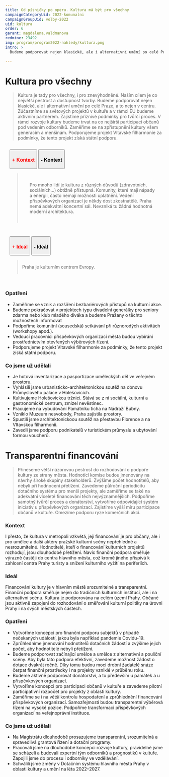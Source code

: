 ```yaml
---
title: Od písničky po operu. Kultura má být pro všechny
campaignCategoryUid: 2022-komunalni
campaignGroupUid: volby-2022
uid: kultura
order: 6
garant: magdalena.valdmanova
redmine: 23492
img: program/program2022-nahledy/kultura.png
intro: >
  Budeme podporovat nejen klasické, ale i alternativní umění po celé Praze. Kultura má být totiž pestrá. A dostupná pro všechny, i pro ty znevýhodněné.

---
```


# Kultura pro všechny
>Kultura je tady pro všechny, i pro znevýhodněné. Naším cílem je co největší pestrost a dostupnost tvorby. Budeme podporovat nejen klasické, ale i alternativní umění po celé Praze, a to nejen v centru. Zúčastníme se světových projektů v kultuře a v rámci EU budeme aktivním partnerem. Zajistíme příznivé podmínky pro tvůrčí proces. V rámci rozvoje kultury budeme trvat na co nejširší participaci občanů pod vedením odborníků. Zaměříme se na zpřístupnění kultury všem generacím a menšinám. Podporujeme projekt Vltavské filharmonie za podmínky, že tento projekt získá státní podporu.

<div class="resenicko">
<button class="hide"><h3>+ Kontext</h3></button>
<button class="show"><h3>- Kontext</h3></button>

<div class="text">
<blockquote style="border:margin:1em;1px solid black;padding:1em">  
<ul>
Pro mnoho lidí je kultura z různých důvodů (zdravotních, sociálních...) obtížně přístupná. Komunity, které mají nápady a energii, často nemají možnosti uplatnění. Vedení příspěvkových organizací je někdy dost zkostnatělé. Praha nemá adekvátní koncertní sál. Nevzniká tu žádná hodnotná moderní architektura.
</ul>
</blockquote>
</div>
</div>

<div class="resenicko">
<button class="hide"><h3>+ Ideál</h3></button>
<button class="show"><h3>- Ideál</h3></button>

<div class="text">
<blockquote style="border:margin:1em;1px solid black;padding:1em">  
Praha je kulturním centrem Evropy.
</blockquote>
</div>
</div>

### Opatření
- Zaměříme se vznik a rozšíření bezbariérových přístupů na kulturní akce.
- Budeme pokračovat v projektech typu divadelní generálky pro seniory zdarma nebo klub mladého diváka a budeme Pražany o těchto možnostech informovat
- Podpoříme komunitní (sousedská) setkávání při různorodých aktivitách (workshopy apod.).
- Vedoucí pracovníci příspěvkových organizací města budou vybíráni prostřednictvím otevřených výběrových řízení.
- Podporujeme projekt Vltavské filharmonie za podmínky, že tento projekt získá státní podporu.

### Co jsme už udělali
- Je hotová inventarizace a pasportizace uměleckých děl ve veřejném prostoru.
- Vyhlásili jsme urbanisticko-architektonickou soutěž na obnovu Průmyslového paláce v Holešovicích.
- Kultivujeme Holešovickou tržnici. Stává se z ní sociální, kulturní a gastronomické centrum, zmizel nevěstinec.
- Pracujeme na vybudování Památníku ticha na Nádraží Bubny.
- Vzniklo Muzeum nesvobody, Praha zajistila prostory.
- Spustili jsme architektonickoou soutěž na přestavbu Florence a na Vltavskou filharmonii.
- Zavedli jsme podporu podnikatelů v turistickém průmyslu a ubytování formou voucherů.

# Transparentní financování
>Přineseme větší názorovou pestrost do rozhodování o podpoře kultury ze strany města. Hodnotící komise budou jmenovány na návrhy široké skupiny stakeholderů. Zvýšíme počet hodnotitelů, aby nebyli při hodnocení přetížení. Zavedeme půlroční periodicitu dotačního systému pro menší projekty, ale zaměříme se také na adekvátní víceleté financování těch nejvýznamnějších. Podpoříme samotný tvůrčí proces a donátorství, vytvoříme odpovídající systém iniciativ u příspěvkových organizací. Zajistíme vyšší míru participace občanů v kultuře. Omezíme podporu ryze komerčních akcí.

### Kontext
I přesto, že kultura v metropoli vzkvétá, její financování je pro občany, ale i pro umělce a další aktéry pražské kulturní scény nepřehledné a nesrozumitelné. Hodnotitelé, kteří o financování kulturních projektů rozhodují, jsou dlouhodobě přetížení. Navíc finanční podpora směřuje výrazně častěji do centra hlavního města, což kromě jiného přispívá k zahlcení centra Prahy turisty a snížení kulturního vyžití na periferiích.

### Ideál
Financování kultury je v hlavním městě srozumitelné a transparentní. Finanční podpora směřuje nejen do tradičních kulturních institucí, ale i na alternativní scénu. Kultura je podporována na celém území Prahy. Občané jsou aktivně zapojeni do rozhodování o směřování kulturní politiky na úrovni Prahy i na svých městských částech.

### Opatření
- Vytvoříme koncepci pro finanční podporu subjektů v případě nečekaných událostí, jakou byla například pandemie Covidu-19.
- Zprůhledníme jmenování hodnotitelů dotačních žádostí a zvýšíme jejich počet, aby hodnotitelé nebyli přetíženi.
- Budeme podporovat začínající umělce a umělce z alternativní a pouliční scény. Aby byla tato podpora efektivní, zavedeme možnost žádost o dotace dvakrát ročně. Díky tomu budou moci drobní žadatelé snáze čerpat finanční prostředky i na projekty vzniklé v průběhu roku.
- Budeme aktivně podporovat donátorství, a to především u památek a u příspěvkových organizací.
- Vytvoříme koncepci pro participaci občanů v kultuře a zavedeme pilotní participativní rozpočet pro projekty z oblasti kultury.
- Zaměříme se i na větší kontrolu hospodaření a zprůhlednění financování příspěvkových organizací. Samozřejmostí budou transparentní výběrová řízení na vysoké pozice. Podpoříme transformaci příspěvkových organizací na veřejnoprávní instituce.

### Co jsme už udělali
- Na Magistrátu dlouhodobě prosazujeme transparentní, srozumitelná a spravedlivá grantová řízení a dotační programy.
- Pracovali jsme na dlouhodobé koncepci rozvoje kultury, pravidelně jsme se scházeli a budovali expertní tým odborníků a prognostiků v kultuře. Zapojili jsme do procesu i odborníky ve vzdělávání.
- Schválili jsme změny v Dotačním systému hlavního města Prahy v oblasti kultury a umění na léta 2022–2027.

<style>
  .resenicko  button.hide { color: red; }
  .resenicko  button.show { color: gren; }  
  .resenicko { padding:1em; }  
</style>

<script type="text/javascript" src="https://ajax.googleapis.com/ajax/libs/jquery/1.7.2/jquery.min.js"></script>

<script>
$(document).ready(function(){
 $('.resenicko .hide').hide();
 $('.resenicko .text').hide();
  $(".resenicko .hide").click(function(){
    $(this).parent().children('.hide').hide();
    $(this).parent().children('.show').show();
    $(this).parent().children('.text').slideUp('normal;');;
  });
  $(".resenicko .show").click(function(){
    $(this).parent().children('.hide').show();
    $(this).parent().children('.show').hide();
    $(this).parent().children('.text').slideDown('normal;');;
  });
});
</script>

